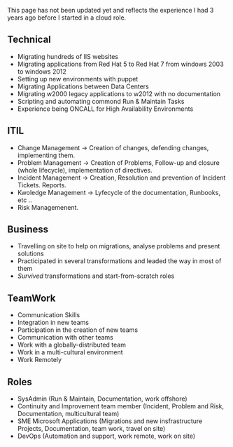 This page has not been updated yet and reflects the experience I had 3 years ago before I started in a cloud role. 

## Technical    
* Migrating hundreds of IIS websites    
* Migrating applications from Red Hat 5 to Red Hat 7 from windows 2003 to windows 2012   
* Setting up new environments with puppet    
* Migrating Applications between Data Centers    
* Migrating w2000 legacy applications to w2012 with no documentation   
* Scripting and automating commond Run & Maintain Tasks    
* Experience being ONCALL for High Availability Environments  

## ITIL  
* Change Management -> Creation of changes, defending changes, implementing them.  
* Problem Management -> Creation of Problems, Follow-up and closure (whole lifecycle), implementation of directives.  
* Incident Management -> Creation, Resolution and prevention of Incident Tickets. Reports.  
* Kwoledge Management -> Lyfecycle of the documentation, Runbooks, etc ..  
* Risk Managemenent.  

## Business   
* Travelling on site to help on migrations, analyse problems and present solutions  
* Practicipated in several transformations and leaded the way in most of them  
* _Survived_ transformations and start-from-scratch roles  


## TeamWork  
* Communication Skills    
* Integration in new teams    
* Participation in the creation of new teams  
* Communication with other teams    
* Work with a globally-distributed team    
* Work in a multi-cultural environment    
* Work Remotely  

## Roles  
* SysAdmin (Run & Maintain, Documentation, work offshore)  
* Continuity and Improvement team member (Incident, Problem and Risk, Documentation, multicultural team)  
* SME Microsoft Applications (Migrations and new insfrastructure Projects, Documentation, team work, travel on site)  
* DevOps (Automation and support, work remote, work on site)  

